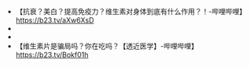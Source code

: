 - 【抗衰？美白？提高免疫力？维生素对身体到底有什么作用？！-哔哩哔哩】 https://b23.tv/aXw6XsD
- 
- 
- 【维生素片是骗局吗？你在吃吗？【透近医学】-哔哩哔哩】 https://b23.tv/Bokf01h

